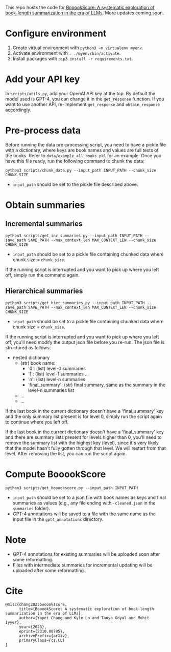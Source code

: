 This repo hosts the code for [BooookScore: A systematic exploration of book-length summarization in the era of LLMs](https://arxiv.org/abs/2310.00785). More updates coming soon.

# Configure environment

1. Create virtual environment with `python3 -m virtualenv myenv`.
2. Activate environment with `. ./myenv/bin/activate`.
3. Install packages with `pip3 install -r requirements.txt`.

# Add your API key

In `scripts/utils.py`, add your OpenAI API key at the top. By default the model used is GPT-4, you can change it in the `get_response` function. If you want to use another API, re-implement `get_response` and `obtain_response` accordingly.

# Pre-process data

Before running the data pre-processing script, you need to have a pickle file with a dictionary, where keys are book names and values are full texts of the books. Refer to `data/example_all_books.pkl` for an example. Once you have this file ready, run the following command to chunk the data:

`python3 scripts/chunk_data.py --input_path INPUT_PATH --chunk_size CHUNK_SIZE`

- `input_path` should be set to the pickle file described above.

# Obtain summaries

## Incremental summaries

`python3 scripts/get_inc_summaries.py --input_path INPUT_PATH --save_path SAVE_PATH --max_context_len MAX_CONTEXT_LEN --chunk_size CHUNK_SIZE`

- `input_path` should be set to a pickle file containing chunked data where chunk size = `chunk_size`.

If the running script is interrupted and you want to pick up where you left off, simply run the command again.

## Hierarchical summaries

`python3 scripts/get_hier_summaries.py --input_path INPUT_PATH --save_path SAVE_PATH --max_context_len MAX_CONTEXT_LEN --chunk_size CHUNK_SIZE`

- `input_path` should be set to a pickle file containing chunked data where chunk size = `chunk_size`.

If the running script is interrupted and you want to pick up where you left off, you'll need modify the output json file before you re-run. The json file is structured as follows:

- nested dictionary
    - (str) book name:
        - '0': (list) level-0 summaries
        - '1': (list) level-1 summaries
        ...
        - 'n': (list) level-n summaries
        - 'final_summary': (str) final summary, same as the summary in the level-n summaries list
    - ...
    - ...

If the last book in the current dictionary doesn't have a 'final_summary' key and the only summary list present is for level 0, simply run the script again to continue where you left off.

If the last book in the current dictionary doesn't have a 'final_summary' key and there are summary lists present for levels higher than 0, you'll need to remove the summary list with the highest key (level), since it's very likely that the model hasn't fully gotten through that level. We will restart from that level. After removing the list, you can run the script again.

# Compute BooookScore

`python3 scripts/get_booookscore.py --input_path INPUT_PATH`

- `input_path` should be set to a json file with book names as keys and final summaries as values (e.g., any file ending with `-cleaned.json` in the `summaries` folder).
- GPT-4 annotations will be saved to a file with the same name as the input file in the `gpt4_annotations` directory.

# Note

- GPT-4 annotations for existing summaries will be uploaded soon after some reformatting.
- Files with intermediate summaries for incremental updating will be uploaded after some reformatting.

# Cite

```
@misc{chang2023booookscore,
      title={BooookScore: A systematic exploration of book-length summarization in the era of LLMs}, 
      author={Yapei Chang and Kyle Lo and Tanya Goyal and Mohit Iyyer},
      year={2023},
      eprint={2310.00785},
      archivePrefix={arXiv},
      primaryClass={cs.CL}
}
```

